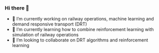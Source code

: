 ### Hi there 👋

- 🔭 I’m currently working on railway operations, machine learning and demand responsive transport (DRT)
- 🌱 I’m currently learning how to combine reinforcement learning with simulation of railway operations
- 👯 I’m looking to collaborate on DRT algorithms and reinforcement learning

<!--
**ritzerp/ritzerp** is a ✨ _special_ ✨ repository because its `README.md` (this file) appears on your GitHub profile.

Here are some ideas to get you started:

- 🔭 I’m currently working on ...
- 🌱 I’m currently learning ...
- 👯 I’m looking to collaborate on ...
- 🤔 I’m looking for help with ...
- 💬 Ask me about ...
- 📫 How to reach me: ...
- 😄 Pronouns: ...
- ⚡ Fun fact: ...
-->
